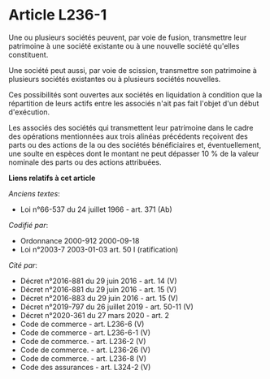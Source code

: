 # Article L236-1

Une ou plusieurs sociétés peuvent, par voie de fusion, transmettre leur patrimoine à une société existante ou à une nouvelle
société qu'elles constituent.

Une société peut aussi, par voie de scission, transmettre son patrimoine à plusieurs sociétés existantes ou à plusieurs
sociétés nouvelles.

Ces possibilités sont ouvertes aux sociétés en liquidation à condition que la répartition de leurs actifs entre les associés
n'ait pas fait l'objet d'un début d'exécution.

Les associés des sociétés qui transmettent leur patrimoine dans le cadre des opérations mentionnées aux trois alinéas
précédents reçoivent des parts ou des actions de la ou des sociétés bénéficiaires et, éventuellement, une soulte en espèces
dont le montant ne peut dépasser 10 % de la valeur nominale des parts ou des actions attribuées.

**Liens relatifs à cet article**

_Anciens textes_:

  - Loi n°66-537 du 24 juillet 1966 - art. 371 (Ab)

_Codifié par_:

  - Ordonnance 2000-912 2000-09-18
  - Loi n°2003-7 2003-01-03 art. 50 I (ratification)

_Cité par_:

  - Décret n°2016-881 du 29 juin 2016 - art. 14 (V)
  - Décret n°2016-881 du 29 juin 2016 - art. 15 (V)
  - Décret n°2016-883 du 29 juin 2016 - art. 15 (V)
  - Décret n°2019-797 du 26 juillet 2019 - art. 50-11 (V)
  - Décret n°2020-361 du 27 mars 2020 - art. 2
  - Code de commerce - art. L236-6 (V)
  - Code de commerce - art. L236-6-1 (V)
  - Code de commerce. - art. L236-2 (V)
  - Code de commerce. - art. L236-26 (V)
  - Code de commerce. - art. L236-8 (V)
  - Code des assurances - art. L324-2 (V)
